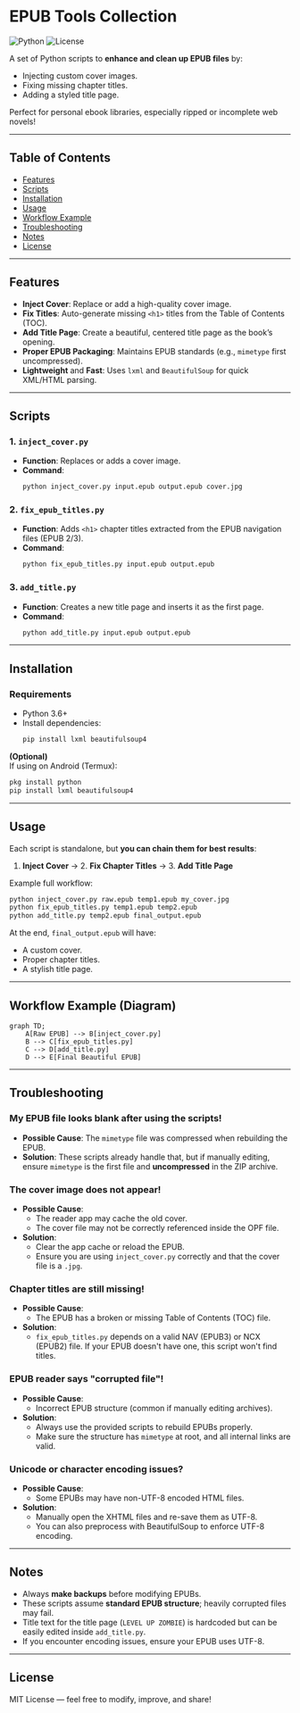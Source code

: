 # EPUB Tools Collection

![Python](https://img.shields.io/badge/Python-3.6+-blue.svg) ![License](https://img.shields.io/badge/License-MIT-green.svg)

A set of Python scripts to **enhance and clean up EPUB files** by:
- Injecting custom cover images.
- Fixing missing chapter titles.
- Adding a styled title page.

Perfect for personal ebook libraries, especially ripped or incomplete web novels!

---

## Table of Contents
- [Features](#features)
- [Scripts](#scripts)
- [Installation](#installation)
- [Usage](#usage)
- [Workflow Example](#workflow-example)
- [Troubleshooting](#troubleshooting)
- [Notes](#notes)
- [License](#license)

---

## Features
- **Inject Cover**: Replace or add a high-quality cover image.
- **Fix Titles**: Auto-generate missing `<h1>` titles from the Table of Contents (TOC).
- **Add Title Page**: Create a beautiful, centered title page as the book’s opening.
- **Proper EPUB Packaging**: Maintains EPUB standards (e.g., `mimetype` first uncompressed).
- **Lightweight** and **Fast**: Uses `lxml` and `BeautifulSoup` for quick XML/HTML parsing.

---

## Scripts

### 1. `inject_cover.py`
- **Function**: Replaces or adds a cover image.
- **Command**:
  ```bash
  python inject_cover.py input.epub output.epub cover.jpg
  ```

### 2. `fix_epub_titles.py`
- **Function**: Adds `<h1>` chapter titles extracted from the EPUB navigation files (EPUB 2/3).
- **Command**:
  ```bash
  python fix_epub_titles.py input.epub output.epub
  ```

### 3. `add_title.py`
- **Function**: Creates a new title page and inserts it as the first page.
- **Command**:
  ```bash
  python add_title.py input.epub output.epub
  ```

---

## Installation

### Requirements
- Python 3.6+
- Install dependencies:
  ```bash
  pip install lxml beautifulsoup4
  ```

**(Optional)**  
If using on Android (Termux):
```bash
pkg install python
pip install lxml beautifulsoup4
```

---

## Usage

Each script is standalone, but **you can chain them for best results**:

1. **Inject Cover** → 2. **Fix Chapter Titles** → 3. **Add Title Page**

Example full workflow:
```bash
python inject_cover.py raw.epub temp1.epub my_cover.jpg
python fix_epub_titles.py temp1.epub temp2.epub
python add_title.py temp2.epub final_output.epub
```

At the end, `final_output.epub` will have:
- A custom cover.
- Proper chapter titles.
- A stylish title page.

---

## Workflow Example (Diagram)

```mermaid
graph TD;
    A[Raw EPUB] --> B[inject_cover.py]
    B --> C[fix_epub_titles.py]
    C --> D[add_title.py]
    D --> E[Final Beautiful EPUB]
```

---

## Troubleshooting

### My EPUB file looks blank after using the scripts!
- **Possible Cause**: The `mimetype` file was compressed when rebuilding the EPUB.
- **Solution**: These scripts already handle that, but if manually editing, ensure `mimetype` is the first file and **uncompressed** in the ZIP archive.

### The cover image does not appear!
- **Possible Cause**: 
  - The reader app may cache the old cover.
  - The cover file may not be correctly referenced inside the OPF file.
- **Solution**: 
  - Clear the app cache or reload the EPUB.
  - Ensure you are using `inject_cover.py` correctly and that the cover file is a `.jpg`.

### Chapter titles are still missing!
- **Possible Cause**: 
  - The EPUB has a broken or missing Table of Contents (TOC) file.
- **Solution**:
  - `fix_epub_titles.py` depends on a valid NAV (EPUB3) or NCX (EPUB2) file. If your EPUB doesn't have one, this script won't find titles.

### EPUB reader says "corrupted file"!
- **Possible Cause**:
  - Incorrect EPUB structure (common if manually editing archives).
- **Solution**:
  - Always use the provided scripts to rebuild EPUBs properly.
  - Make sure the structure has `mimetype` at root, and all internal links are valid.

### Unicode or character encoding issues?
- **Possible Cause**: 
  - Some EPUBs may have non-UTF-8 encoded HTML files.
- **Solution**: 
  - Manually open the XHTML files and re-save them as UTF-8.
  - You can also preprocess with BeautifulSoup to enforce UTF-8 encoding.

---

## Notes
- Always **make backups** before modifying EPUBs.
- These scripts assume **standard EPUB structure**; heavily corrupted files may fail.
- Title text for the title page (`LEVEL UP ZOMBIE`) is hardcoded but can be easily edited inside `add_title.py`.
- If you encounter encoding issues, ensure your EPUB uses UTF-8.

---

## License
MIT License — feel free to modify, improve, and share!
